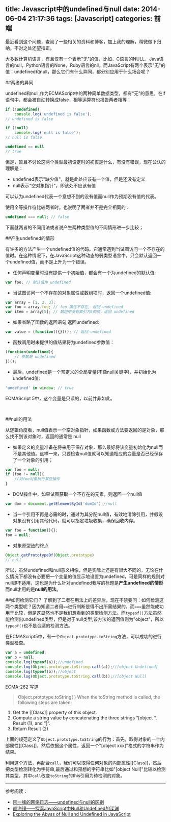 title: Javascript中的undefined与null
date: 2014-06-04 21:17:36
tags: [Javascript]
categories: 前端
---

最近看到这个问题，查阅了一些相关的资料和博客，加上我的理解，稍微做下归纳，不对之处还望指正。

<!--more-->

大多数计算机语言，有且仅有一个表示"无"的值，比如，C语言的NULL，Java语言的null，Python语言的None，Ruby语言的nil。而JavaScript有两个表示"无"的值：undefined和null，那么它们有什么异同，都分别应用于什么场合呢？

##两者的异同

undefined和null,作为ECMAScript中的两种简单数据类型，都有“无”的意思，在if语句中，都会被自动转换成false，相等运算符也报告两者相等：
```javascript
if (!undefined) 
    console.log('undefined is false');
// undefined is false

if (!null) 
    console.log('null is false');
// null is false

undefined == null
// true
```

但是，暂且不讨论这两个类型最初设定时的初衷是什么，有没有错误，现在公认的理解是：
- undefined表示"缺少值"，就是此处应该有一个值，但是还没有定义
- null表示"空对象指针"，即该处不应该有值

可以认为undefined代表一个意想不到的没有值而null作为预期没有值的代表。

使用全等操作符比较两者时，也说明了两者并不是完全相同的：
```javascript
undefined === null; // false
```

下面就两者的不同用法或者说产生两种类型值的不同情形进一步比较；

##产生undefined的情形

有许多的方法产生一个undefined值的代码。它通常遇到当试图访问一个不存在的值时。在这种情况下，在JavaScript这种动态的弱类型语言中，只会默认返回一个undefined值，而不是上升为一个错误。

- 任何声明变量时没有提供一个初始值，都会有一个为undefined的默认值:
```javascript
var foo; // 默认值为 undefined
```
- 当试图访问一个不存在的对象属性或数组项时，返回一个undefined值:
```javascript
var array = [1, 2, 3];
var foo = array.foo; // foo 属性不存在, 返回 undefined
var item = array[5]; // 数组中没有索引为5的项，返回 undefined
```
- 如果省略了函数的返回语句,返回undefined:
```javascript
var value = (function(){})(); // 返回 undefined
```
- 函数调用时未提供的值结果将为undefined参数值：
```javascript
(function(undefined){
    // 参数是 undefined
})();
```
- 最后，undefined是一个预定义的全局变量(不像null关键字)，并初始化为undefined值:
```javascript
'undefined' in window; // true
```
ECMAScript 5中，这个变量是只读的，以前并非如此。

<br>

##null的用法

从逻辑角度看，null值表示一个空对象指针，如果函数或方法要返回的是对象，那么找不到该对象时，返回的通常是 null

- 如果定义的变量准备在将来用于保存对象，那么最好将该变量初始化为null而不是其他值。这样一来，只要检查null值就可以知道相应的变量是否已经保存了一个对象的引用；
```javascript
var foo = null;
if (foo != null){
	//对foo对象执行某些操作
}
```
- DOM操作中，如果试图获取一个不存在的元素，则返回一个null值
```javascript
var dom = document.getElementById('domId');//null
```
- 当一个引用不再是必需的时，通过为其分配null值，有效地清除引用，并假设对象没有引用其他代码，就可以指定垃圾收集，确保回收内存。
```javascript
var foo = function(){};
foo = null;
```
- 对象原型链的终点
```javascript
Object.getPrototypeOf(Object.prototype)
// null
```


所以，虽然undefined和null意义相像，但是实际上还是有很大不同的，无论在什么情况下都没有必要把一个变量的值显示地设置为undefined，可是同样的规则对null却不适用，这也是为什么针对undefined我写的标题是**产生undefined的情形**而null才用的是**null的用法**。

##如何检测它们？
了解到了二者在用法上的差异后，现在不禁要问：如何检测这两个类型呢？因为知道二者用`==`进行判断是得不出所需结果的，而`===`虽然能成功用于比较，但是这显然也不是我们想看到的类型检测方法。而`typeof()`方法虽然能检测出undefined类型，但是对于null类型,该方法的返回值则为"object"，所以`typeof()`也不是合适的检测方法。

在ECMAScript5中，有一个`Object.prototype.toString`方法，可以成功的进行类型检查。
```javascript
var a = undefined;
var b = null;
console.log(typeof(a));//undefined
console.log(Object.prototype.toString.call(a));//[object Undefined] 
console.log(typeof(b));//object
console.log(Object.prototype.toString.call(b));//[object Null]
```

ECMA-262 写道

> Object.prototype.toString( ) When the toString method is called, the following steps are taken: 
1. Get the [[Class]] property of this object. 
2. Compute a string value by concatenating the three strings “[object “, Result (1), and “]”. 
3. Return Result (2)

上面的规范定义了`Object.prototype.toString`的行为：首先，取得对象的一个内部属性[[Class]]，然后依据这个属性，返回一个"[object xxx]"格式的字符串作为结果。

利用这个方法，再配合`call`，我们可以取得任何对象的内部属性[[Class]]，然后把类型检测转化为字符串,最后通过和预想的字符串比如"[object Null]"比较以检测其类型，其中`call`改变`toString`的this引用为待检测的对象。

---

参考阅读：
- [阮一峰的网络日志——undefined与null的区别](http://www.ruanyifeng.com/blog/2014/03/undefined-vs-null.html)
- [颜海镜——探索JavaScript中Null和Undefined的深渊](http://www.cnblogs.com/yanhaijing/p/3505291.html)
- [Exploring the Abyss of Null and Undefined in JavaScript](http://flippinawesome.org/2013/12/09/exploring-the-abyss-of-null-and-undefined-in-javascript/)


